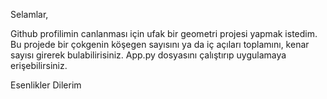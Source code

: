 Selamlar,

Github profilimin canlanması için ufak bir geometri projesi yapmak istedim. Bu projede bir çokgenin köşegen sayısını ya da iç açıları toplamını, kenar sayısı girerek bulabilirisiniz. App.py dosyasını çalıştırıp uygulamaya erişebilirsiniz.

Esenlikler Dilerim
